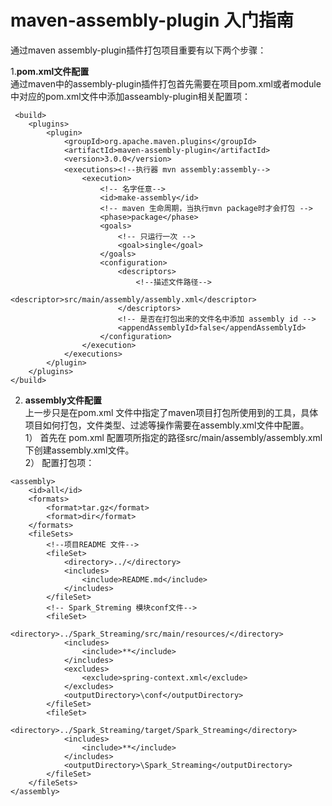 # maven-assembly-plugin 入门指南
通过maven assembly-plugin插件打包项目重要有以下两个步骤：

1.**pom.xml文件配置**  
通过maven中的assembly-plugin插件打包首先需要在项目pom.xml或者module中对应的pom.xml文件中添加asseambly-plugin相关配置项：  
 
     <build>
        <plugins>
            <plugin>
                <groupId>org.apache.maven.plugins</groupId>
                <artifactId>maven-assembly-plugin</artifactId>
                <version>3.0.0</version>
                <executions><!--执行器 mvn assembly:assembly--> 
                    <execution>
                        <!-- 名字任意-->
                        <id>make-assembly</id>
                        <!-- maven 生命周期，当执行mvn package时才会打包 --> 
                        <phase>package</phase>
                        <goals>
                            <!-- 只运行一次 --> 
                            <goal>single</goal>
                        </goals>
                        <configuration>
                            <descriptors>
                                <!--描述文件路径-->  
                                <descriptor>src/main/assembly/assembly.xml</descriptor>
                            </descriptors>
                            <!-- 是否在打包出来的文件名中添加 assembly id -->
                            <appendAssemblyId>false</appendAssemblyId>
                        </configuration>
                    </execution>
                </executions>
            </plugin>
        </plugins>
    </build>
    
2. **assembly文件配置**  
上一步只是在pom.xml 文件中指定了maven项目打包所使用到的工具，具体项目如何打包，文件类型、过滤等操作需要在assembly.xml文件中配置。  
1） 首先在 pom.xml 配置项所指定的路径<descriptor>src/main/assembly/assembly.xml</descriptor>下创建assembly.xml文件。  
2） 配置打包项：
```
<assembly>
    <id>all</id>
    <formats>
        <format>tar.gz</format>
        <format>dir</format>
    </formats>
    <fileSets>
        <!--项目README 文件-->
        <fileSet>
            <directory>../</directory>
            <includes>
                <include>README.md</include>
            </includes>
        </fileSet>
        <!-- Spark_Streming 模块conf文件-->
        <fileSet>
            <directory>../Spark_Streaming/src/main/resources/</directory>
            <includes>
                <include>**</include>
            </includes>
            <excludes>
                <exclude>spring-context.xml</exclude>
            </excludes>
            <outputDirectory>\conf</outputDirectory>
        </fileSet>
        <fileSet>
            <directory>../Spark_Streaming/target/Spark_Streaming</directory>
            <includes>
                <include>**</include>
            </includes>
            <outputDirectory>\Spark_Streaming</outputDirectory>
        </fileSet>
    </fileSets>
</assembly>
```
